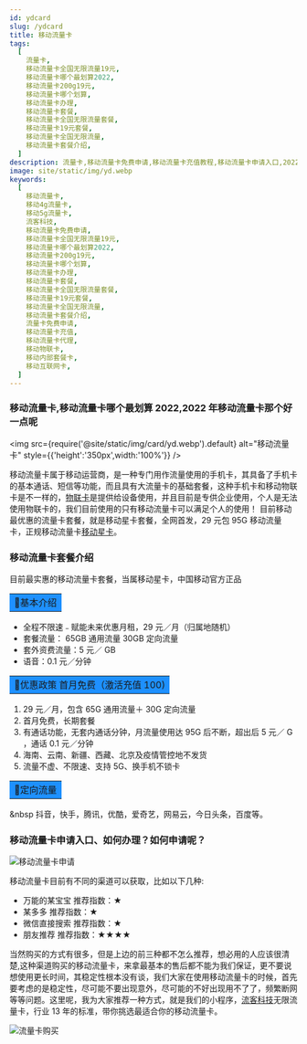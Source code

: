 ```yaml
---
id: ydcard
slug: /ydcard
title: 移动流量卡
tags:
  [
    流量卡,
    移动流量卡全国无限流量19元,
    移动流量卡哪个最划算2022,
    移动流量卡200g19元,
    移动流量卡哪个划算,
    移动流量卡办理,
    移动流量卡套餐,
    移动流量卡全国无限流量套餐,
    移动流量卡19元套餐,
    移动流量卡全国无限流量,
    移动流量卡套餐介绍,
  ]
description: 流量卡,移动流量卡免费申请,移动流量卡充值教程,移动流量卡申请入口,2022年移动流量卡免费申请
image: site/static/img/yd.webp
keywords:
  [
    移动流量卡,
    移动4g流量卡,
    移动5g流量卡,
    流客科技,
    移动流量卡免费申请,
    移动流量卡全国无限流量19元,
    移动流量卡哪个最划算2022,
    移动流量卡200g19元,
    移动流量卡哪个划算,
    移动流量卡办理,
    移动流量卡套餐,
    移动流量卡全国无限流量套餐,
    移动流量卡19元套餐,
    移动流量卡全国无限流量,
    移动流量卡套餐介绍,
    流量卡免费申请,
    移动流量卡充值,
    移动流量卡代理,
    移动物联卡,
    移动内部套餐卡,
    移动互联网卡,
  ]
---
```


### 移动流量卡,移动流量卡哪个最划算 2022,2022 年移动流量卡那个好一点呢

<img
src={require('@site/static/img/card/yd.webp').default}
alt="移动流量卡"
style={{'height':'350px',width:'100%'}}
/>

移动流量卡属于移动运营商，是一种专门用作流量使用的手机卡，其具备了手机卡的基本通话、短信等功能，而且具有大流量卡的基础套餐，这种手机卡和移动物联卡是不一样的，[物联卡](https://baike.baidu.com/item/%E7%89%A9%E8%81%94%E5%8D%A1)是提供给设备使用，并且目前是专供企业使用，个人是无法使用物联卡的，我们目前使用的只有移动流量卡可以满足个人的使用！
目前移动最优惠的流量卡套餐，就是移动星卡套餐，全网首发，29 元包 95G 移动流量卡，正规移动流量卡[移动星卡](/docs/cx)。

### 移动流量卡套餐介绍

目前最实惠的移动流量卡套餐，当属移动星卡，中国移动官方正品

<table>
  <tr>
    <td bgcolor="#1E90FF">&#128226;基本介绍</td>
  </tr>
</table>

- 全程不限速﹣赋能未来优惠月租，29 元／月（归属地随机）
- 套餐流量： 65GB 通用流量 30GB 定向流量
- 套外资费流量：5 元／ GB
- 语音：0.1 元／分钟

<table>
  <tr>
    <td bgcolor="#1E90FF">&#128226;优惠政策 首月免费（激活充值 100)</td>
  </tr>
</table>

1. 29 元／月，包含 65G 通用流量＋ 30G 定向流量
2. 首月免费，长期套餐
3. 有通话功能，无套内通话分钟，月流量使用达 95G 后不断，超出后 5 元／ G ，通话 0.1 元／分钟
4. 海南、云南、新疆、西藏、北京及疫情管控地不发货
5. 流量不虚、不限速、支持 5G、换手机不锁卡

<table>
  <tr>
    <td bgcolor="#1E90FF">&#128226;定向流量</td>
  </tr>
</table>

&nbsp 抖音，快手，腾讯，优酷，爱奇艺，网易云，今日头条，百度等。

### 移动流量卡申请入口、如何办理？如何申请呢？

![移动流量卡申请](https://s3.bmp.ovh/imgs/2022/05/07/015abe6d1163230e.png)

移动流量卡目前有不同的渠道可以获取，比如以下几种:

- 万能的某宝宝 推荐指数：★
- 某多多 推荐指数：★
- 微信直接搜索 推荐指数：★
- 朋友推荐 推荐指数：★★★★

当然购买的方式有很多，但是上边的前三种都不怎么推荐，想必用的人应该很清楚,这种渠道购买的移动流量卡，来拿最基本的售后都不能为我们保证，更不要说想使用更长时间，其稳定性根本没有谈，我们大家在使用移动流量卡的时候，首先要考虑的是稳定性，尽可能不要出现意外，尽可能的不好出现用不了了，频繁断网等等问题。这里呢，我为大家推荐一种方式，就是我们的小程序，[流客科技](https://www.liuketh.cn)无限流量卡，行业 13 年的标准，带你挑选最适合你的移动流量卡。

![流量卡购买](@site/static/img/card/shop.webp)
